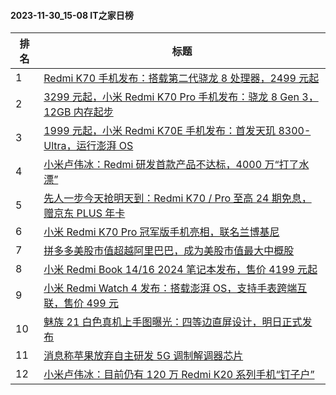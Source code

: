 #### 2023-11-30_15-08  IT之家日榜

| 排名 | 标题|
| --- | ---|
| 1 | [Redmi K70 手机发布：搭载第二代骁龙 8 处理器，2499 元起](https://www.ithome.com/0/735/944.htm) |
| 2 | [3299 元起，小米 Redmi K70 Pro 手机发布：骁龙 8 Gen 3，12GB 内存起步](https://www.ithome.com/0/735/941.htm) |
| 3 | [1999 元起，小米 Redmi K70E 手机发布：首发天玑 8300-Ultra，运行澎湃 OS](https://www.ithome.com/0/735/949.htm) |
| 4 | [小米卢伟冰：Redmi 研发首款产品不达标，4000 万“打了水漂”](https://www.ithome.com/0/735/931.htm) |
| 5 | [先人一步今天抢明天到：Redmi K70 / Pro 至高 24 期免息，赠京东 PLUS 年卡](https://www.ithome.com/0/735/953.htm) |
| 6 | [小米 Redmi K70 Pro 冠军版手机亮相，联名兰博基尼](https://www.ithome.com/0/735/943.htm) |
| 7 | [拼多多美股市值超越阿里巴巴，成为美股市值最大中概股](https://www.ithome.com/0/735/969.htm) |
| 8 | [小米 Redmi Book 14/16 2024 笔记本发布，售价 4199 元起](https://www.ithome.com/0/735/954.htm) |
| 9 | [小米 Redmi Watch 4 发布：搭载澎湃 OS，支持手表跨端互联，售价 499 元](https://www.ithome.com/0/735/950.htm) |
| 10 | [魅族 21 白色真机上手图曝光：四等边直屏设计，明日正式发布](https://www.ithome.com/0/735/959.htm) |
| 11 | [消息称苹果放弃自主研发 5G 调制解调器芯片](https://www.ithome.com/0/735/942.htm) |
| 12 | [小米卢伟冰：目前仍有 120 万 Redmi K20 系列手机“钉子户”](https://www.ithome.com/0/735/930.htm) |
